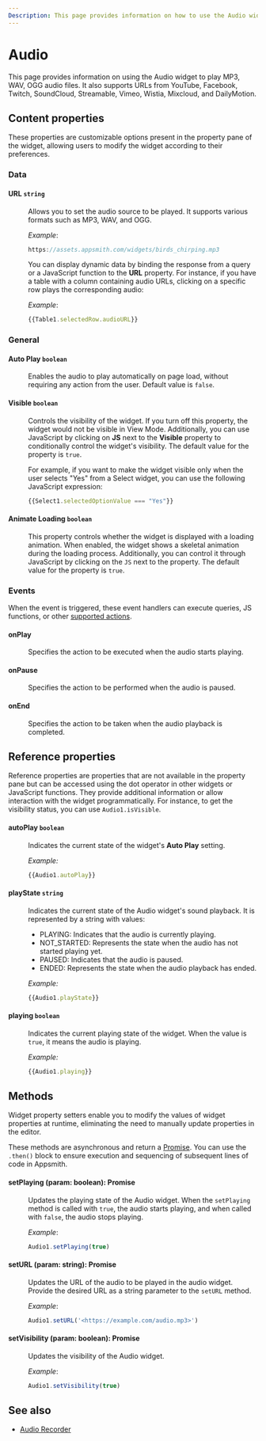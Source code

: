 ```yaml
---
Description: This page provides information on how to use the Audio widget to play MP3, WAV, OGG audio files. It also supports URLs from YouTube, Facebook, Twitch, SoundCloud, Streamable, Vimeo, Wistia, Mixcloud, and DailyMotion. 
---
```

# Audio

This page provides information on using the Audio widget to play MP3, WAV, OGG audio files. It also supports URLs from YouTube, Facebook, Twitch, SoundCloud, Streamable, Vimeo, Wistia, Mixcloud, and DailyMotion. 

<VideoEmbed host="youtube" videoId="FhY6-yUixto" title="Using the Audio Widget" caption="Using the Audio Widget"/>

## Content properties

These properties are customizable options present in the property pane of the widget, allowing users to modify the widget according to their preferences.


### Data

#### URL `string`

<dd>

Allows you to set the audio source to be played. It supports various formats such as MP3, WAV, and OGG. 

*Example*:
```js
https://assets.appsmith.com/widgets/birds_chirping.mp3
```

You can display dynamic data by binding the response from a query or a JavaScript function to the **URL** property. For instance, if you have a table with a column containing audio URLs, clicking on a specific row plays the corresponding audio:

*Example*:

```js
{{Table1.selectedRow.audioURL}}
```



</dd>

### General

#### Auto Play `boolean`

<dd>

Enables the audio to play automatically on page load, without requiring any action from the user. Default value is `false`.

</dd>

#### Visible `boolean`

<dd>

Controls the visibility of the widget. If you turn off this property, the widget would not be visible in View Mode. Additionally, you can use JavaScript by clicking on **JS** next to the **Visible** property to conditionally control the widget's visibility. The default value for the property is `true`.


For example, if you want to make the widget visible only when the user selects "Yes" from a Select widget, you can use the following JavaScript expression: 
```js
{{Select1.selectedOptionValue === "Yes"}}
```



</dd>


#### Animate Loading `boolean`


<dd>

This property controls whether the widget is displayed with a loading animation. When enabled, the widget shows a skeletal animation during the loading process. Additionally, you can control it through JavaScript by clicking on the <code>JS</code> next to the property. The default value for the property is `true`.

</dd>

### Events

When the event is triggered, these event handlers can execute queries, JS functions, or other [supported actions](/reference/appsmith-framework/widget-actions).


#### onPlay

<dd>
Specifies the action to be executed when the audio starts playing.

</dd>

#### onPause

<dd>
Specifies the action to be performed when the audio is paused.

</dd>

#### onEnd

<dd>

Specifies the action to be taken when the audio playback is completed.

</dd>


## Reference properties

Reference properties are properties that are not available in the property pane but can be accessed using the dot operator in other widgets or JavaScript functions. They provide additional information or allow interaction with the widget programmatically. For instance, to get the visibility status, you can use `Audio1.isVisible`.

#### autoPlay `boolean`

<dd>

Indicates the current state of the widget's **Auto Play** setting.

*Example:*
```js
{{Audio1.autoPlay}}
```

</dd>


#### playState `string`

<dd>

Indicates the current state of the Audio widget's sound playback. It is represented by a string with values:

* PLAYING: Indicates that the audio is currently playing.
* NOT_STARTED: Represents the state when the audio has not started playing yet.
* PAUSED: Indicates that the audio is paused.
* ENDED: Represents the state when the audio playback has ended.

*Example:*
```js
{{Audio1.playState}}
```

</dd>

#### playing `boolean`


<dd>

Indicates the current playing state of the widget. When the value is `true`, it means the audio is playing.

*Example:*
```js
{{Audio1.playing}}
```


</dd>
 

## Methods

Widget property setters enable you to modify the values of widget properties at runtime, eliminating the need to manually update properties in the editor.

These methods are asynchronous and return a [Promise](/core-concepts/writing-code/javascript-promises#using-promises-in-appsmith). You can use the `.then()` block to ensure execution and sequencing of subsequent lines of code in Appsmith.


#### setPlaying (param: boolean): Promise

<dd>

Updates the playing state of the Audio widget. When the `setPlaying` method is called with `true`, the audio starts playing, and when called with `false`, the audio stops playing.


*Example*:

```js
Audio1.setPlaying(true)
```



</dd>


#### setURL (param: string): Promise

<dd>

Updates the URL of the audio to be played in the audio widget. Provide the desired URL as a string parameter to the `setURL` method. 

*Example*:

```js
Audio1.setURL('<https://example.com/audio.mp3>')
```


</dd>


#### setVisibility (param: boolean): Promise

<dd>

Updates the visibility of the Audio widget.

*Example*:

```js
Audio1.setVisibility(true)
```


</dd>


## See also

- [Audio Recorder](/reference/widgets/audio-recorder)